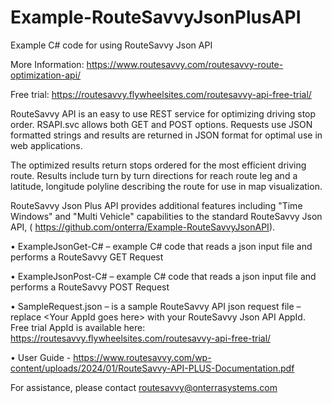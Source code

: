 # Example-RouteSavvyJsonPlusAPI
Example C# code for using RouteSavvy Json API

More Information: https://www.routesavvy.com/routesavvy-route-optimization-api/

Free trial: https://routesavvy.flywheelsites.com/routesavvy-api-free-trial/


RouteSavvy API is an easy to use REST service for optimizing driving stop order. RSAPI.svc allows both GET and POST options. Requests use JSON formatted strings and results are returned in JSON format for optimal use in web applications.

The optimized results return stops ordered for the most efficient driving route. Results include turn by turn directions for reach route leg and a latitude, longitude polyline describing the route for use in map visualization.

RouteSavvy Json Plus API provides additional features including "Time Windows" and "Multi Vehicle" capabilities to the standard RouteSavvy Json API,  ( https://github.com/onterra/Example-RouteSavvyJsonAPI).

•	ExampleJsonGet-C# – example C# code that reads a json input file and performs a RouteSavvy GET Request

•	ExampleJsonPost-C# – example C# code that reads a json input file and performs a RouteSavvy POST Request

•	SampleRequest.json – is a sample RouteSavvy API json request file – replace \<Your AppId goes here\>  with your RouteSavvy Json API AppId.
Free trial AppId is available here: https://routesavvy.flywheelsites.com/routesavvy-api-free-trial/

•	User Guide - https://www.routesavvy.com/wp-content/uploads/2024/01/RouteSavvy-API-PLUS-Documentation.pdf

For assistance, please contact routesavvy@onterrasystems.com


